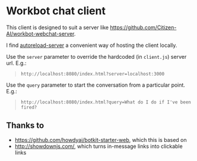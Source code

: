 # Workbot chat client

This client is designed to suit a server like https://github.com/Citizen-AI/workbot-webchat-server.

I find [autoreload-server](https://www.npmjs.com/package/simple-autoreload-server) a convenient way of hosting the client locally.

Use the `server` parameter to override the hardcoded (in `client.js`) server url. E.g.:

> `http://localhost:8080/index.html?server=localhost:3000`

Use the `query` parameter to start the conversation from a particular point. E.g.:

> `http://localhost:8080/index.html?query=What do I do if I've been fired?`


## Thanks to

* https://github.com/howdyai/botkit-starter-web, which this is based on
* http://showdownjs.com/, which turns in-message links into clickable links